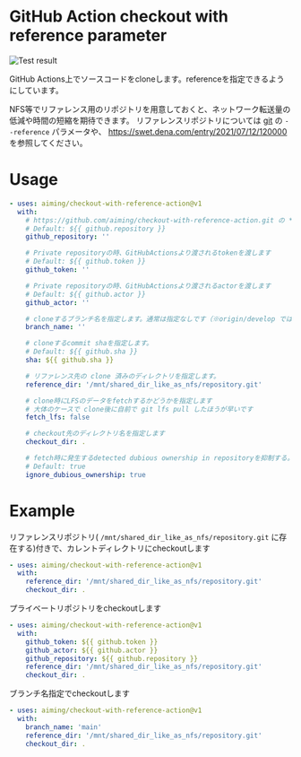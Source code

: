# GitHub Action checkout with reference parameter
![Test result](https://github.com/aiming/checkout-with-reference-action/actions/workflows/test.yml/badge.svg?branch=main)

GitHub Actions上でソースコードをcloneします。referenceを指定できるようにしています。

NFS等でリファレンス用のリポジトリを用意しておくと、ネットワーク転送量の低減や時間の短縮を期待できます。
リファレンスリポジトリについては [git](https://git-scm.com/docs/git-clone/ja) の `--reference` パラメータや、
https://swet.dena.com/entry/2021/07/12/120000 を参照してください。

# Usage

```yaml
- uses: aiming/checkout-with-reference-action@v1
  with:
    # https://github.com/aiming/checkout-with-reference-action.git の **aiming/checkout-with-reference-action** の部分です。
    # Default: ${{ github.repository }}
    github_repository: ''

    # Private repositoryの時、GitHubActionsより渡されるtokenを渡します
    # Default: ${{ github.token }}
    github_token: ''

    # Private repositoryの時、GitHubActionsより渡されるactorを渡します
    # Default: ${{ github.actor }}
    github_actor: ''

    # cloneするブランチ名を指定します。通常は指定なしです（※origin/develop ではなく develop を渡してください）
    branch_name: ''

    # cloneするcommit shaを指定します。
    # Default: ${{ github.sha }}
    sha: ${{ github.sha }}

    # リファレンス先の clone 済みのディレクトリを指定します。
    reference_dir: '/mnt/shared_dir_like_as_nfs/repository.git'

    # clone時にLFSのデータをfetchするかどうかを指定します
    # 大体のケースで clone後に自前で git lfs pull したほうが早いです
    fetch_lfs: false

    # checkout先のディレクトリ名を指定します
    checkout_dir: .

    # fetch時に発生するdetected dubious ownership in repositoryを抑制する。(git config safe.directoryを設定します)
    # Default: true
    ignore_dubious_ownership: true
```

# Example

リファレンスリポジトリ( `/mnt/shared_dir_like_as_nfs/repository.git` に存在する)付きで、カレントディレクトリにcheckoutします

```yaml
- uses: aiming/checkout-with-reference-action@v1
  with:
    reference_dir: '/mnt/shared_dir_like_as_nfs/repository.git'
    checkout_dir: .
```

プライベートリポジトリをcheckoutします

```yaml
- uses: aiming/checkout-with-reference-action@v1
  with:
    github_token: ${{ github.token }}
    github_actor: ${{ github.actor }}
    github_repository: ${{ github.repository }}
    reference_dir: '/mnt/shared_dir_like_as_nfs/repository.git'
    checkout_dir: .
```

ブランチ名指定でcheckoutします

```yaml
- uses: aiming/checkout-with-reference-action@v1
  with:
    branch_name: 'main'
    reference_dir: '/mnt/shared_dir_like_as_nfs/repository.git'
    checkout_dir: .
```
